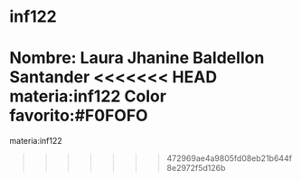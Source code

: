 # inf122
Nombre: Laura Jhanine Baldellon Santander
<<<<<<< HEAD
materia:inf122
Color favorito:#F0FOFO
=======
materia:inf122
>>>>>>> 472969ae4a9805fd08eb21b644f8e2972f5d126b
